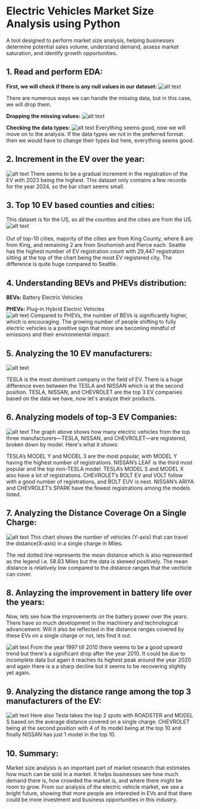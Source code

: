 # Electric Vehicles Market Size Analysis using Python
 A tool designed to perform market size analysis, helping businesses determine potential sales volume, understand demand, assess market saturation, and identify growth opportunities. 

## 1. Read and perform EDA:
**First, we will check if there is any null values in our dataset:**
![alt text](image.png)

There are numerous ways we can handle the missing data, but in this case, we will drop them.

**Dropping the missing values:**
![alt text](image-1.png)

**Checking the data types:**
![alt text](image-2.png)
Everything seems good, now we will move on to the analysis. If the data types we not in the preferred format then we would have to change their types but here, everything seems good.


## 2. Increment in the EV over the year:
![alt text](image-3.png)
There seems to be a gradual increment in the registration of the EV with 2023 being the highest. This dataset only contains
a few records for the year 2024, so the bar chart seems small.

## 3. Top 10 EV based counties and cities:
This dataset is for the US, so all the counties and the cities are from the US.
![alt text](image-4.png)
<br>
<br>
Out of top-10 cities, majority of the cities are from King County, where 8 are from King, and remaining 2 are from Snohomish and Pierce each.
Seattle has the highest number of EV registration count with 29,447 registration sitting at the top of the chart being the most EV registered city. The difference is quite huge compared to Seattle. 

## 4. Understanding BEVs and PHEVs distribution:
**BEVs:** Battery Electric Vehicles

**PHEVs:** Plug-in Hybrid Electric Vehicles
<br>
![alt text](image-5.png)
Compared to PHEVs, the number of BEVs is significantly higher, which is encouraging. The growing number of people shifting to fully electric vehicles is a positive sign that more are becoming mindful of emissions and their environmental impact.


## 5. Analyzing the 10 EV manufacturers:
![alt text](image-6.png)

TESLA is the most dominant company in the field of EV. There is a huge difference even between the TESLA and NISSAN which
is at the second position.
TESLA, NISSAN, and CHEVROLET are the top 3 EV companies based on the data we have, now let's analyze their products.

## 6. Analyzing models of top-3 EV Companies:
![alt text](image-7.png)
The graph above shows how many electric vehicles from the top three manufacturers—TESLA, NISSAN, and CHEVROLET—are registered, broken down by model. Here's what it shows:

TESLA’s MODEL Y and MODEL 3 are the most popular, with MODEL Y having the highest number of registrations. NISSAN’s LEAF is the third most popular and the top non-TESLA model. TESLA’s MODEL S and MODEL X also have a lot of registrations. CHEVROLET’s BOLT EV and VOLT follow with a good number of registrations, and BOLT EUV is next. NISSAN’s ARIYA and CHEVROLET’s SPARK have the fewest registrations among the models listed.


## 7. Analyzing the Distance Coverage On a Single Charge:
![alt text](image-8.png)
This chart shows the number of vehicles (Y-axis) that can travel the distance(X-axis) in a single charge in Miles.

The red dotted line represents the
mean distance which is also represented as the legend i.e. 58.83 Miles but the data is skewed positively. The mean distance
is relatively low compared to the distance ranges that the vechicle can cover. 


## 8. Anlayzing the improvement in battery life over the years:
Now, lets see how the improvements on the battery power over the years. There have so much development in the machinery
and technological advancement. Will it also be reflected in the distance ranges covered by these EVs on a single charge or 
not, lets find it out.

![alt text](image-9.png)
From the year 1997 till 2010 there seems to be a good upward trend but there's a significant drop after the year
2010. It could be due to incomplete data but again it reaches its highest peak around the year 2020 and again there is a
a sharp decline but it seems to be recovering slightly yet again.


## 9. Analyzing the distance range among the top 3 manufacturers of the EV:
![alt text](image-10.png)
Here also Tesla takes the top 2 spots with ROADSTER and MODEL S based on the average distance covered on a single charge.
CHEVROLET being at the second position with 4 of its model being at the top 10 and finally NISSAN has just 1 model in the top
10.

## 10. Summary:
Market size analysis is an important part of market research that estimates how much can be sold in a market. It helps businesses see how much demand there is, how crowded the market is, and where there might be room to grow. From our analysis of the electric vehicle market, we see a bright future, showing that more people are interested in EVs and that there could be more investment and business opportunities in this industry.
